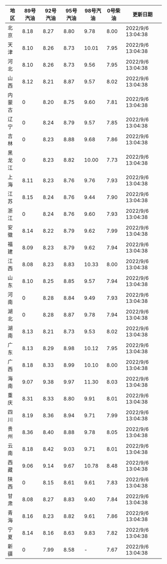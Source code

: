| 地区 | 89号汽油 | 92号汽油 | 95号汽油 | 98号汽油 | 0号柴油 | 更新日期 |
| --- | --- | --- | --- | --- | --- | --- |
| 北京 | 8.18 | 8.27 | 8.80 | 9.78 | 8.00 | 2022/9/6 13:04:38 |
| 天津 | 8.10 | 8.26 | 8.73 | 10.01 | 7.95 | 2022/9/6 13:04:38 |
| 河北 | 8.10 | 8.26 | 8.73 | 9.56 | 7.95 | 2022/9/6 13:04:38 |
| 山西 | 8.12 | 8.21 | 8.87 | 9.57 | 8.02 | 2022/9/6 13:04:38 |
| 内蒙古 | 0 | 8.20 | 8.75 | 9.60 | 7.81 | 2022/9/6 13:04:38 |
| 辽宁 | 0 | 8.24 | 8.79 | 9.57 | 7.85 | 2022/9/6 13:04:38 |
| 吉林 | 0 | 8.23 | 8.88 | 9.68 | 7.86 | 2022/9/6 13:04:38 |
| 黑龙江 | 0 | 8.23 | 8.82 | 10.00 | 7.73 | 2022/9/6 13:04:38 |
| 上海 | 8.11 | 8.23 | 8.76 | 9.76 | 7.93 | 2022/9/6 13:04:38 |
| 江苏 | 8.15 | 8.24 | 8.76 | 9.44 | 7.90 | 2022/9/6 13:04:38 |
| 浙江 | 0 | 8.24 | 8.76 | 9.60 | 7.93 | 2022/9/6 13:04:38 |
| 安徽 | 8.14 | 8.22 | 8.79 | 9.62 | 7.99 | 2022/9/6 13:04:38 |
| 福建 | 8.09 | 8.23 | 8.79 | 9.62 | 7.94 | 2022/9/6 13:04:38 |
| 江西 | 8.08 | 8.23 | 8.83 | 10.33 | 8.00 | 2022/9/6 13:04:38 |
| 山东 | 8.10 | 8.25 | 8.85 | 9.57 | 7.94 | 2022/9/6 13:04:38 |
| 河南 | 0 | 8.28 | 8.84 | 9.49 | 7.93 | 2022/9/6 13:04:38 |
| 湖北 | 0 | 8.28 | 8.87 | 9.78 | 7.94 | 2022/9/6 13:04:38 |
| 湖南 | 8.13 | 8.21 | 8.73 | 9.53 | 8.02 | 2022/9/6 13:04:38 |
| 广东 | 8.13 | 8.29 | 8.98 | 10.12 | 7.95 | 2022/9/6 13:04:38 |
| 广西 | 8.18 | 8.33 | 8.99 | 10.10 | 8.00 | 2022/9/6 13:04:38 |
| 海南 | 9.07 | 9.38 | 9.97 | 11.30 | 8.03 | 2022/9/6 13:04:38 |
| 重庆 | 8.31 | 8.33 | 8.80 | 9.91 | 8.01 | 2022/9/6 13:04:38 |
| 四川 | 8.19 | 8.36 | 8.94 | 9.71 | 7.99 | 2022/9/6 13:04:38 |
| 贵州 | 8.36 | 8.40 | 8.88 | 9.78 | 8.05 | 2022/9/6 13:04:38 |
| 云南 | 8.18 | 8.42 | 9.03 | 9.71 | 8.01 | 2022/9/6 13:04:38 |
| 西藏 | 9.06 | 9.14 | 9.67 | 10.78 | 8.48 | 2022/9/6 13:04:38 |
| 陕西 | 0 | 8.15 | 8.61 | 9.61 | 7.83 | 2022/9/6 13:04:38 |
| 甘肃 | 8.08 | 8.27 | 8.83 | 9.40 | 7.84 | 2022/9/6 13:04:38 |
| 青海 | 8.16 | 8.23 | 8.82 | 9.61 | 7.86 | 2022/9/6 13:04:38 |
| 宁夏 | 8.14 | 8.16 | 8.63 | 9.83 | 7.82 | 2022/9/6 13:04:38 |
| 新疆 | 0 | 7.99 | 8.58 | - | 7.67 | 2022/9/6 13:04:38 |
